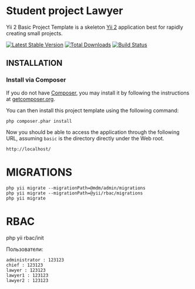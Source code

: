 Student project Lawyer
============================

Yii 2 Basic Project Template is a skeleton [Yii 2](http://www.yiiframework.com/) application best for
rapidly creating small projects.

[![Latest Stable Version](https://poser.pugx.org/yiisoft/yii2-app-basic/v/stable.png)](https://packagist.org/packages/yiisoft/yii2-app-basic)
[![Total Downloads](https://poser.pugx.org/yiisoft/yii2-app-basic/downloads.png)](https://packagist.org/packages/yiisoft/yii2-app-basic)
[![Build Status](https://travis-ci.org/yiisoft/yii2-app-basic.svg?branch=master)](https://travis-ci.org/yiisoft/yii2-app-basic)


INSTALLATION
------------

### Install via Composer

If you do not have [Composer](http://getcomposer.org/), you may install it by following the instructions
at [getcomposer.org](http://getcomposer.org/doc/00-intro.md#installation-nix).

You can then install this project template using the following command:

~~~
php composer.phar install
~~~

Now you should be able to access the application through the following URL, assuming `basic` is the directory
directly under the Web root.

~~~
http://localhost/
~~~

MIGRATIONS
==========

```
php yii migrate --migrationPath=@mdm/admin/migrations
php yii migrate --migrationPath=@yii/rbac/migrations
php yii migrate
```


RBAC
=========

php yii rbac/init

Пользователи:
```
administrator : 123123
chief : 123123
lawyer : 123123
lawyer1 : 123123
lawyer2 : 123123
```